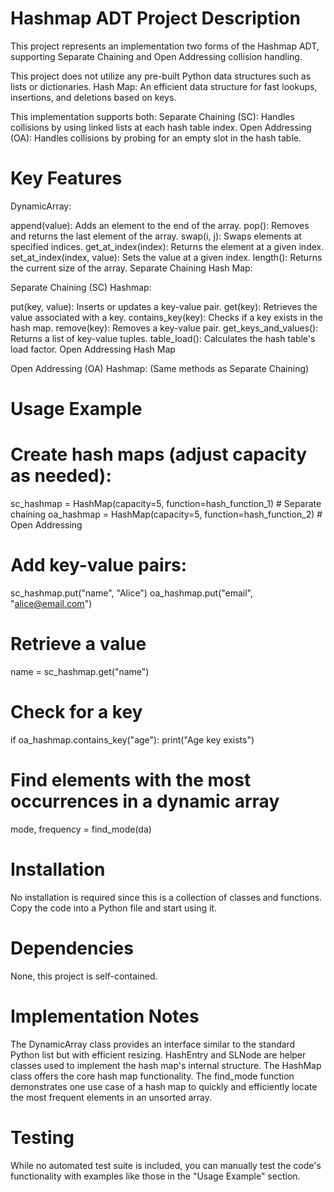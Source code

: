 # Hashmap ADT Project Description

This project represents an implementation two forms of the Hashmap ADT, supporting Separate Chaining and Open Addressing collision handling.

This project does not utilize any pre-built Python data structures such as lists or dictionaries.
Hash Map: An efficient data structure for fast lookups, insertions, and deletions based on keys.

This implementation supports both:
Separate Chaining (SC): Handles collisions by using linked lists at each hash table index.
Open Addressing (OA): Handles collisions by probing for an empty slot in the hash table.

# Key Features

DynamicArray:

append(value): Adds an element to the end of the array.
pop(): Removes and returns the last element of the array.
swap(i, j): Swaps elements at specified indices.
get_at_index(index): Returns the element at a given index.
set_at_index(index, value): Sets the value at a given index.
length(): Returns the current size of the array.
Separate Chaining Hash Map:

Separate Chaining (SC) Hashmap:

put(key, value): Inserts or updates a key-value pair.
get(key): Retrieves the value associated with a key.
contains_key(key): Checks if a key exists in the hash map.
remove(key): Removes a key-value pair.
get_keys_and_values(): Returns a list of key-value tuples.
table_load(): Calculates the hash table's load factor.
Open Addressing Hash Map

Open Addressing (OA) Hashmap:
(Same methods as Separate Chaining)

# Usage Example

# Create hash maps (adjust capacity as needed):
sc_hashmap = HashMap(capacity=5, function=hash_function_1)  # Separate chaining
oa_hashmap = HashMap(capacity=5, function=hash_function_2)  # Open Addressing

# Add key-value pairs:
sc_hashmap.put("name", "Alice")
oa_hashmap.put("email", "alice@email.com")

# Retrieve a value
name = sc_hashmap.get("name") 

# Check for a key
if oa_hashmap.contains_key("age"):
    print("Age key exists")

# Find elements with the most occurrences in a dynamic array
mode, frequency = find_mode(da)

# Installation

No installation is required since this is a collection of classes and functions. Copy the code into a Python file and start using it.

# Dependencies

None, this project is self-contained.

# Implementation Notes

The DynamicArray class provides an interface similar to the standard Python list but with efficient resizing.
HashEntry and SLNode are helper classes used to implement the hash map's internal structure.
The HashMap class offers the core hash map functionality.
The find_mode function demonstrates one use case of a hash map to quickly and efficiently locate the most frequent elements in an unsorted array.

# Testing

While no automated test suite is included, you can manually test the code's functionality with examples like those in the "Usage Example" section.

